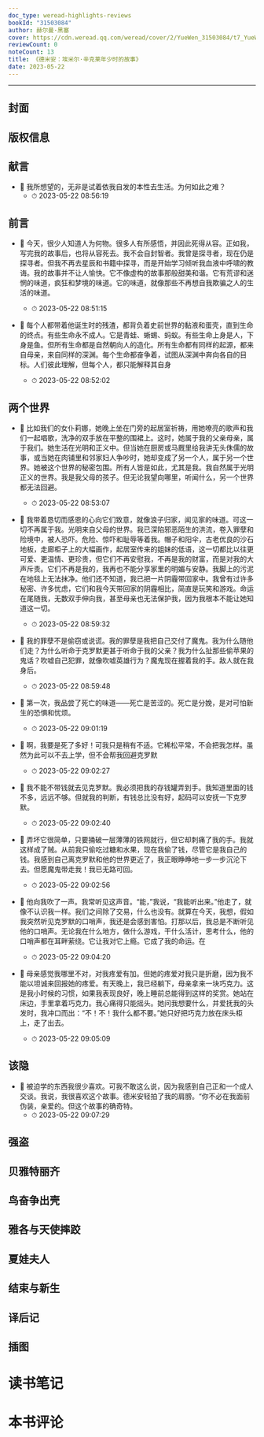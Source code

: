 ```yaml
---
doc_type: weread-highlights-reviews
bookId: "31503084"
author: 赫尔曼·黑塞
cover: https://cdn.weread.qq.com/weread/cover/2/YueWen_31503084/t7_YueWen_31503084.jpg
reviewCount: 0
noteCount: 13
title: 《德米安：埃米尔·辛克莱年少时的故事》
date: 2023-05-22
---
```


---


## 封面

## 版权信息

## 献言


- 📌 我所想望的，无非是试着依我自发的本性去生活。为何如此之难？ 
    - ⏱ 2023-05-22 08:56:19 
## 前言


- 📌 今天，很少人知道人为何物。很多人有所感悟，并因此死得从容。正如我，写完我的故事后，也将从容死去。我不会自封智者。我曾是探寻者，现在仍是探寻者。但我不再去星辰和书籍中探寻，而是开始学习倾听我血液中呼啸的教诲。我的故事并不让人愉快。它不像虚构的故事那般甜美和谐。它有荒谬和迷惘的味道，疯狂和梦境的味道。它的味道，就像那些不再想自我欺骗之人的生活的味道。 
    - ⏱ 2023-05-22 08:51:15 

- 📌 每个人都带着他诞生时的残渣，都背负着史前世界的黏液和蛋壳，直到生命的终点。有些生命永不成人。它是青蛙、蜥蜴、蚂蚁。有些生命上身是人，下身是鱼。但所有生命都是自然朝向人的造化。所有生命都有同样的起源，都来自母亲，来自同样的深渊。每个生命都奋争着，试图从深渊中奔向各自的目标。人们彼此理解，但每个人，都只能解释其自身 
    - ⏱ 2023-05-22 08:52:02 
## 两个世界


- 📌 比如我们的女仆莉娜，她晚上坐在门旁的起居室祈祷，用她嘹亮的歌声和我们一起唱歌，洗净的双手放在平整的围裙上。这时，她属于我的父亲母亲，属于我们。她生活在光明和正义中。但当她在厨房或马厩里给我讲无头侏儒的故事，或当她在肉铺里和邻家妇人争吵时，她却变成了另一个人，属于另一个世界。她被这个世界的秘密包围。所有人皆是如此，尤其是我。我自然属于光明正义的世界。我是我父母的孩子。但无论我望向哪里，听闻什么，另一个世界都无法回避。 
    - ⏱ 2023-05-22 08:53:07 

- 📌 我带着恳切而感恩的心向它们致意，就像浪子归家，闻见家的味道。可这一切不再属于我。光明来自父母的世界。我已深陷邪恶陌生的洪流，卷入罪孽和险境中，被人恐吓。危险、惊吓和耻辱等着我。帽子和阳伞，古老优良的沙石地板，走廊柜子上的大幅画作，起居室传来的姐妹的低语，这一切都比以往更可爱、更温情、更珍贵，但它们不再安慰我，不再是我的财富，而是对我的大声斥责。它们不再是我的，我再也不能分享家里的明媚与安静。我脚上的污泥在地毯上无法抹净。他们还不知道，我已把一片阴霾带回家中。我曾有过许多秘密、许多忧虑，它们和我今天带回家的阴霾相比，简直是玩笑和游戏。命运在尾随我，无数双手伸向我，甚至母亲也无法保护我，因为我根本不能让她知道这一切。 
    - ⏱ 2023-05-22 08:59:32 

- 📌 我的罪孽不是偷窃或说谎。我的罪孽是我把自己交付了魔鬼。我为什么随他们走？为什么听命于克罗默更甚于听命于我的父亲？我为什么扯那些偷苹果的鬼话？吹嘘自己犯罪，就像吹嘘英雄行为？魔鬼现在握着我的手。敌人就在我身后。 
    - ⏱ 2023-05-22 08:59:48 

- 📌 第一次，我品尝了死亡的味道——死亡是苦涩的。死亡是分娩，是对可怕新生的恐惧和忧烦。 
    - ⏱ 2023-05-22 09:01:19 

- 📌 啊，我要是死了多好！可我只是稍有不适。它稀松平常，不会把我怎样。虽然为此可以不去上学，但不会帮我回避克罗默 
    - ⏱ 2023-05-22 09:02:27 

- 📌 我不能不带钱就去见克罗默。我必须把我的存钱罐弄到手。我知道里面的钱不多，远远不够。但就我的判断，有钱总比没有好，起码可以安抚一下克罗默。 
    - ⏱ 2023-05-22 09:02:40 

- 📌 弄坏它很简单，只要捅破一层薄薄的铁网就行，但它却刺痛了我的手。我就这样成了贼。从前我只偷吃过糖和水果，现在我偷了钱，尽管它是我自己的钱。我感到自己离克罗默和他的世界更近了，我正眼睁睁地一步一步沉沦下去。但愿魔鬼带走我！我已无路可回。 
    - ⏱ 2023-05-22 09:02:56 

- 📌 他向我吹了一声。我常听见这声音。“能，”我说，“我能听出来。”他走了，就像不认识我一样。我们之间除了交易，什么也没有。就算在今天，我想，假如我突然听见克罗默的口哨声，我还是会感到害怕。打那以后，我总是不断听见他的口哨声。无论我在什么地方，做什么游戏，干什么活计，思考什么，他的口哨声都在耳畔萦绕。它让我对它上瘾。它成了我的命运。在 
    - ⏱ 2023-05-22 09:04:20 

- 📌 母亲感觉我哪里不对，对我疼爱有加。但她的疼爱对我只是折磨，因为我不能以坦诚来回报她的疼爱。有天晚上，我已经躺下，母亲拿来一块巧克力。这是我小时候的习惯，如果我表现良好，晚上睡前总能得到这样的奖赏。她站在床边，手里拿着巧克力。我心痛得只能摇头。她问我想要什么，并爱抚我的头发时，我冲口而出：“不！不！我什么都不要。”她只好把巧克力放在床头柜上，走了出去。 
    - ⏱ 2023-05-22 09:05:09 
## 该隐


- 📌 被迫学的东西我很少喜欢。可我不敢这么说，因为我感到自己正和一个成人交谈。我说，我很喜欢这个故事。德米安轻拍了我的肩膀。“你不必在我面前伪装，亲爱的。但这个故事的确奇特。 
    - ⏱ 2023-05-22 09:07:29 
## 强盗

## 贝雅特丽齐

## 鸟奋争出壳

## 雅各与天使摔跤

## 夏娃夫人

## 结束与新生

## 译后记

## 插图


# 读书笔记


# 本书评论
